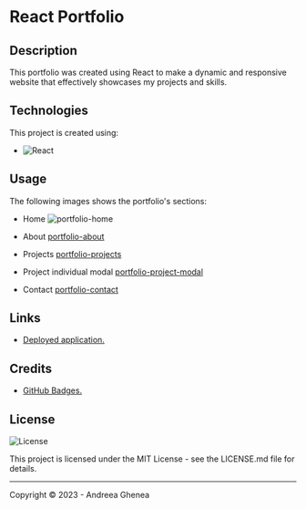 # React Portfolio


## Description

This portfolio was created using React to make a dynamic and responsive website that effectively showcases my projects and skills.


## Technologies
This project is created using:

* ![React](https://img.shields.io/badge/react-%2320232a.svg?style=for-the-badge&logo=react&logoColor=%2361DAFB)


## Usage

The following images shows the portfolio's sections:

* Home
![portfolio-home](https://previews.dropbox.com/p/thumb/ABzD25sk10sEC5rPCafGy8Hi8_7ZQ1Zdy1-8L3DRe5p_2n7UG7ps6BpLrMsKLAicQRHNr0JH_1j0odOx8LQAdPebjeJ4YjaoF1ONtxCri3LfXtc9NXAOYQcQhxX7xvN5AjPSO7uKFF32xMIXB4CvaAyyEeE-mu6qhIb_ULOPRFyZUqJ8_TiT2M8z7s5dfsiM9yfzYGdVy6zseSo8_PLdIDQcYI14YNLOR0OrKqkMM28FILOK18OususNW--fFlWJNMTeGqZ0008JUk6_okLhKOMvmnr6RRDkqaB32Q__vwop19s0M0tN9dDwNdQANw476NY5OKq_JfBqmcqzF1AB5B2_ZVXqGMf6KkrPcbTsod6Xq5V2Uuu4aGiMuP1-1akdphQ/p.png)

* About
[portfolio-about](https://tinyurl.com/yc4zanr7)

* Projects
[portfolio-projects](https://tinyurl.com/y56b68bw)

* Project individual modal
[portfolio-project-modal](https://tinyurl.com/355zea54)

* Contact
[portfolio-contact](https://tinyurl.com/2s4ev5at)



## Links

* [Deployed application.](https://agh911.github.io/AndreeaG-React-Portfolio/)


## Credits

* [GitHub Badges.](https://shields.io/)


## License

![License](https://img.shields.io/github/license/agh911/recipe-finder?color=informational&label=License)

This project is licensed under the MIT License - see the LICENSE.md file for details.


---

Copyright © 2023 - Andreea Ghenea
